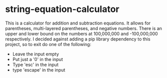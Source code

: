 # string-equation-calculator
This is a calculator for addition and subtraction equations. It allows for parentheses, multi-layered parentheses,
and negative numbers. There is an upper and lower bound on the numbers at 100,000,000 and -100,000,000 respectively.
I decided against adding a pip library dependency to this project, so to exit do one of the following:
 - Leave the input empty
 - Put just a '0' in the input
 - Type 'esc' in the input
 - type 'escape' in the input
